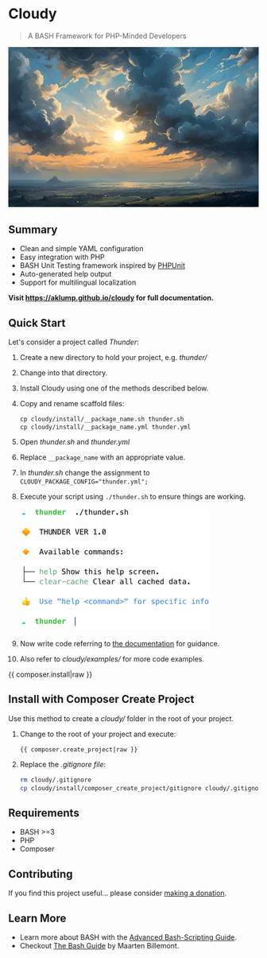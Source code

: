 <!--
id: readme
tags: about
-->

# Cloudy

> A BASH Framework for PHP-Minded Developers

![cloudy](../../images/hero_image.jpg)

## Summary

* Clean and simple YAML configuration
* Easy integration with PHP
* BASH Unit Testing framework inspired by [PHPUnit](https://phpunit.de)
* Auto-generated help output
* Support for multilingual localization

**Visit <https://aklump.github.io/cloudy> for full documentation.**

## Quick Start

Let's consider a project called _Thunder_:

1. Create a new directory to hold your project, e.g. _thunder/_
2. Change into that directory.
3. Install Cloudy using one of the methods described below.
4. Copy and rename scaffold files:
   ```shell
   cp cloudy/install/__package_name.sh thunder.sh
   cp cloudy/install/__package_name.yml thunder.yml
   ```
5. Open _thunder.sh_ and _thunder.yml_
7. Replace `__package_name` with an appropriate value.
6. In _thunder.sh_ change the assignment to `CLOUDY_PACKAGE_CONFIG="thunder.yml";`
8. Execute your script using `./thunder.sh` to ensure things are working.

   ![All Good](../../images/thunder_installed.png)

9. Now write code referring to [the documentation](https://aklump.github.io/cloudy/README.html) for guidance.
1. Also refer to _cloudy/examples/_ for more code examples.

{{ composer.install|raw }}

## Install with Composer Create Project

Use this method to create a _cloudy/_ folder in the root of your project.

1. Change to the root of your project and execute:
   ```shell
   {{ composer.create_project|raw }}
   ```   
2. Replace the _.gitignore file_:
    ```bash
    rm cloudy/.gitignore
    cp cloudy/install/composer_create_project/gitignore cloudy/.gitignore
    ```

## Requirements

* BASH >=3
* PHP
* Composer

## Contributing

If you find this project useful... please consider [making a donation](https://www.paypal.com/cgi-bin/webscr?cmd=_s-xclick&hosted_button_id=4E5KZHDQCEUV8&item_name=Gratitude%20for%20aklump%2Fcloudy).

## Learn More

* Learn more about BASH with the [Advanced Bash-Scripting Guide](https://www.tldp.org/LDP/abs/html/).
* Checkout [The Bash Guide](https://guide.bash.academy/) by Maarten Billemont.
